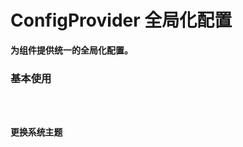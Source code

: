 # ConfigProvider 全局化配置

**为组件提供统一的全局化配置。**

### 基本使用

<code src="./../../demo/config-provider/normal-usage.demo.tsx" />

### 更换系统主题

<code src="./../../demo/config-provider/theming.demo.tsx" />
